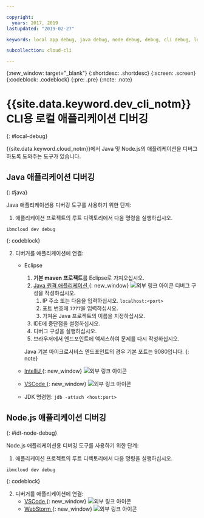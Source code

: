 ```yaml
---

copyright:
  years: 2017, 2019
lastupdated: "2019-02-27"

keywords: local app debug, java debug, node debug, debug, cli debug, local cli, ibmcloud dev, dev debug

subcollection: cloud-cli

---
```


{:new_window: target="_blank"}
{:shortdesc: .shortdesc}
{:screen: .screen}
{:codeblock: .codeblock}
{:pre: .pre}
{:note: .note}

# {{site.data.keyword.dev_cli_notm}} CLI용 로컬 애플리케이션 디버깅
{: #local-debug}

{{site.data.keyword.cloud_notm}}에서 Java 및 Node.js의 애플리케이션을 디버그하도록 도와주는 도구가 있습니다.

## Java 애플리케이션 디버깅
{: #java}

Java 애플리케이션용 디버깅 도구를 사용하기 위한 단계:

1. 애플리케이션 프로젝트의 루트 디렉토리에서 다음 명령을 실행하십시오.

  ```
ibmcloud dev debug
  ```
  {: codeblock}

2. 디버거를 애플리케이션에 연결:

	* Eclipse
      1. **기본 maven 프로젝트**를 Eclipse로 가져오십시오.
      2. [Java 원격 애플리케이션 ](http://help.eclipse.org/neon/index.jsp?topic=%2Forg.eclipse.jdt.doc.user%2Ftasks%2Ftask-remotejava_launch_config.htm){: new_window} ![외부 링크 아이콘](../../icons/launch-glyph.svg "외부 링크 아이콘") 디버그 구성을 작성하십시오.
      		1. IP 주소 또는 다음을 입력하십시오. `localhost:<port>`  
      		2. 포트 번호에 `7777`을 입력하십시오.
      		3. 가져온 Java 프로젝트의 이름을 지정하십시오.
      6. IDE에 중단점을 설정하십시오.
      7. 디버그 구성을 실행하십시오.
      8. 브라우저에서 엔드포인트에 액세스하여 문제를 다시 작성하십시오.  
	   
	   Java 기본 마이크로서비스 엔드포인트의 경우 기본 포트는 9080입니다.
	   {: note}

	* [IntelliJ ](https://www.jetbrains.com/help/idea/2016.3/run-debug-configuration-remote.html){: new_window} ![외부 링크 아이콘](../../icons/launch-glyph.svg "외부 링크 아이콘")
	* [VSCode ](https://marketplace.visualstudio.com/items?itemName=donjayamanne.javadebugger){: new_window} ![외부 링크 아이콘](../../icons/launch-glyph.svg "외부 링크 아이콘")
	* JDK 명령행: `jdb -attach <host:port>`

## Node.js 애플리케이션 디버깅
{: #idt-node-debug}

Node.js 애플리케이션용 디버깅 도구를 사용하기 위한 단계:

1. 애플리케이션 프로젝트의 루트 디렉토리에서 다음 명령을 실행하십시오.
  ```
ibmcloud dev debug
  ```
  {: codeblock}

2. 디버거를 애플리케이션에 연결:
	* [VSCode ](https://blog.docker.com/2016/07/live-debugging-docker/){: new_window} ![외부 링크 아이콘](../../icons/launch-glyph.svg "외부 링크 아이콘")
	* [WebStorm ](https://blog.alexseifert.com/2016/10/25/debugging-node-js-in-a-docker-container-with-webstorm/){: new_window} ![외부 링크 아이콘](../../icons/launch-glyph.svg "외부 링크 아이콘")


<!--
## Swift application debugging - content from mike tunnicliffe
{: #swift}

Steps to enable debug for a Swift application:  

1. On the App server (or system where the Swift application will execute), you should start the 'lldb server':
 - `lldb-server platform -->
<!-- listen <port number>`
2. On the App server, build the Kitura-based server application using the debug configuration:
 - `swift build debug`
3. On the App server, start the Kitura-based server application:
 - `./build/debug/Kitura-Starter`
4. On the client system (also known as the host system), start the 'lldb client':
 - `lldb`
5. Configure lldb client to connect to lldb-server:
 - `(lldb) platform select remote-linux`
 - `(lldb) platform connect connect://<ip address server>:<port number server>`
6. Execute commands to debug remote program:
 - `(lldb) process attach -->
<!--pid 3626`
-->

